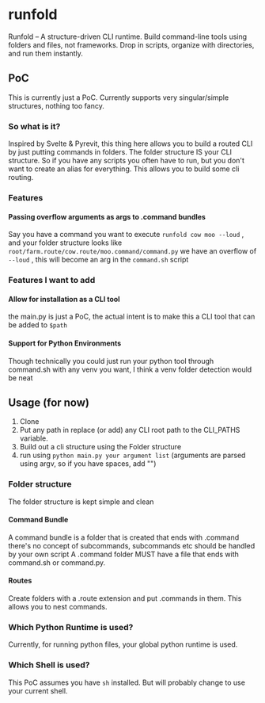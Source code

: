 # runfold
Runfold – A structure-driven CLI runtime. Build command-line tools using folders and files, not frameworks. Drop in scripts, organize with directories, and run them instantly.


## PoC
This is currently just a PoC.
Currently supports very singular/simple structures, nothing too fancy.

### So what is it?
Inspired by Svelte & Pyrevit, this thing here allows you to build a routed CLI by just putting commands in folders.
The folder structure IS your CLI structure. So if you have any scripts you often have to run, but you don't want to create an alias for everything. This allows you to build some cli routing.

### Features
#### Passing overflow arguments as args to .command bundles
Say you have a command you want to execute `runfold cow moo --loud` , and your folder structure looks like `root/farm.route/cow.route/moo.command/command.py` we have an overflow of `--loud` , this will become an arg in the `command.sh` script

### Features I want to add
#### Allow for installation as a CLI tool
the main.py is just a PoC, the actual intent is to make this a CLI tool that can be added to `$path`

#### Support for Python Environments
Though technically you could just run your python tool through command.sh with any venv you want, I think a venv folder detection would be neat

## Usage (for now)
1. Clone
2. Put any path in replace (or add) any CLI root path to the CLI_PATHS variable.
3. Build out a cli structure using the Folder structure
4. run using `python main.py your argument list` (arguments are parsed using argv, so if you have spaces, add "")


### Folder structure
The folder structure is kept simple and clean
#### Command Bundle
A command bundle is a folder that is created that ends with .command
there's no concept of subcommands, subcommands etc should be handled by your own script
A .command folder MUST have a file that ends with command.sh or command.py.

#### Routes
Create folders with a .route extension and put .commands in them. This allows you to nest commands.


### Which Python Runtime is used?
Currently, for running python files, your global python runtime is used.
### Which Shell is used?
This PoC assumes you have `sh` installed. But will probably change to use your current shell.

